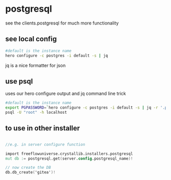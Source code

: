 # postgresql

see the clients.postgresql for much more functionality

## see local config

```bash
#default is the instance name
hero configure -c postgres -i default -s | jq
```
jq is a nice formatter for json

## use psql

uses our hero configure output and jq command line trick

```bash
#default is the instance name
export PGPASSWORD=`hero configure -c postgres -i default -s | jq -r '.passwd'`
psql -U "root" -h localhost
```

## to use in other installer

```v

//e.g. in server configure function

import freeflowuniverse.crystallib.installers.postgresql
mut db := postgresql.get(server.config.postgresql_name)!

// now create the DB
db.db_create('gitea')!


```

